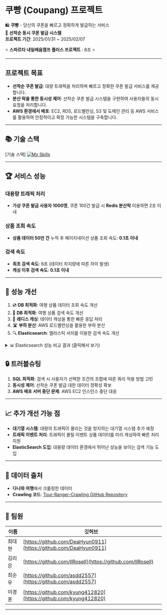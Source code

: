 # 쿠빵 (Coupang) 프로젝트

🛍️ **쿠빵** - 당신의 쿠폰을 빠르고 정확하게 발급하는 서비스  
🔰 **선착순 동시 쿠폰 발급 시스템**  
**프로젝트 기간**: 2025/01/31 ~ 2025/02/07

⭐️ **스파르타 내일배움캠프 플러스 프로젝트** : 8조 ⭐️

---

## 프로젝트 목표

- **선착순 쿠폰 발급**: 대량 트래픽을 처리하며 빠르고 정확한 쿠폰 발급 서비스를 제공합니다.
- **분산 락을 통한 동시성 제어**: 선착순 쿠폰 발급 시스템을 구현하여 사용자들의 동시 요청을 처리합니다.
- **AWS 환경에서 배포**: EC2, RDS, 로드밸런싱, S3 및 도메인 관리 등 AWS 서비스를 활용하여 안정적이고 확장 가능한 시스템을 구축합니다.

---

## 📚 **기술 스택**

[기술 스택]
[![My Skills](https://skillicons.dev/icons?i=js,html,css,wasm)](https://skillicons.dev)

---

## 🏆 **서비스 성능**

### 대용량 트래픽 처리
- **가상 쿠폰 발급 사용자 1000명**, 쿠폰 100건 발급 시 **Redis 분산락** 이용하면 2초 이내

### 상품 조회 속도
- **상품 데이터 50만 건** 누적 후 페이지네이션 상품 조회 속도: **0.1초 이내**

### 검색 속도
- **최초 검색 속도**: 6초 (데이터 차지량에 따른 차이 발생)
- **캐싱 이후 검색 속도**: **0.1초 이내**

---

## 🔧 **성능 개선**

1. 💿 **DB 최적화**: 여행 상품 데이터 조회 속도 개선
2. 📀 **DB 최적화**: 여행 상품 검색 속도 개선
3. 🚀 **레디스 캐싱**: 데이터 캐싱을 통한 빠른 응답 처리
4. 🛣️ **부하 분산**: AWS 로드밸런싱을 활용한 부하 분산
5. 🔍 **Elasticsearch**: 엘라스틱 서치를 이용한 검색 속도 개선

<details>
  <summary>📊 Elasticsearch 성능 비교 결과 (클릭해서 보기)</summary>

![Elasticsearch 성능 비교](https://github.com/user-attachments/assets/0ee0141b-38c5-4f6b-84be-54a31de92d47)

| **검색 방법**                  | **설명**                         | **실행 속도 (ms)** |
  |--------------------------------|--------------------------------|-------------------|
| `getPopularKeywords()`         | 기본적인 검색어 집계            | **39ms**          |
| `getPopularKeywordsOptimized()` | 실행 힌트 적용 (`Map` 방식)     | **33ms**          |
| `getPopularKeywordsFastest()`   | 실행 힌트 + 쿼리 캐싱 적용      | **17ms**          |

- **최적화 결과**
    - 기본 검색 대비 **최대 2.3배 속도 향상**
    - `executionHint(TermsAggregationExecutionHint.Map)` 적용 시 **15% 속도 개선**
    - `requestCache(true)` 적용 후 **50% 추가 속도 개선**
    - 캐싱된 검색어 데이터를 활용하면 **0.1초 이내** 응답 가능

</details>


## 🔒 **트러블슈팅**

1. **SQL 최적화**: 검색 시 사용자가 선택한 조건의 조합에 따른 쿼리 적용 방법 고민
2. **동시성 제어**: 선착순 쿠폰 발급 대한 데이터 정확성 확보
3. **AWS 배포 서버 중단 문제**: AWS EC2 인스턴스 중단 대응

---

## 📈 **추가 개선 가능 점**

- **대기열 시스템**: 대량의 트래픽이 몰리는 것을 방지하는 대기열 시스템 추가 예정
- **트래픽 이벤트 처리**: 트래픽이 몰릴 이벤트 상품 데이터를 미리 캐싱하여 빠른 처리 지원
- **ElasticSearch 도입**: 대용량 데이터 환경에서 뛰어난 성능을 보이는 검색 기능 도입

---

## 💽 **데이터 출처**

- **다나와 여행**에서 크롤링한 데이터
- **Crawling 코드**: [Tour-Ranger-Crawling GitHub Repository](https://github.com/your-repo/crawling)

---

## 🤝 **팀원**

| 이름   | 깃허브                                                   |
|--------|---------------------------------------------------------|
| 최대현 | [https://github.com/DeaHyun0911](https://github.com/DeaHyun0911) |
| 김리은 | [https://github.com/llRosell](https://github.com/llRosell) |
| 최순우 | [https://github.com/asdd2557](https://github.com/asdd2557) |
| 이경훈 | [https://github.com/kyung412820](https://github.com/kyung412820) |

---

